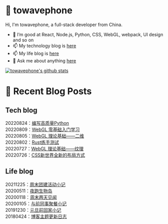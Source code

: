 # :ramen: towavephone
Hi, I'm towavephone, a full-stack developer from China.

- 🌱 I’m good at React, Node.js, Python, CSS, WebGL, webpack, UI design and so on
- 📫 My technology blog is [here](https://blog.towavephone.com/)
- 📫 My life blog is [here](https://www.towavephone.com/)
- 💬 Ask me about anything [here](https://github.com/towavephone/towavephone/issues)

[![towavephone's github stats](https://github-readme-stats.vercel.app/api?username=towavephone)](https://github.com/anuraghazra/github-readme-stats)

# :memo: Recent Blog Posts

## Tech blog
<!-- tech blog start -->
20220824：[编写高质量Python](https://blog.towavephone.com/writing-high-quality-python/)  
20220809：[WebGL 零基础入门学习](https://blog.towavephone.com/webgl-zero-based-practice-learn/)  
20220805：[WebGL 理论基础——二维](https://blog.towavephone.com/webgl-fundamental-2d/)  
20220802：[Rust练手测试](https://blog.towavephone.com/rust-practice-test/)  
20220727：[WebGL 理论基础——纹理](https://blog.towavephone.com/webgl-fundamental-textures/)  
20220726：[CSS新世界全新的布局方式](https://blog.towavephone.com/css-new-world-new-layout/)  
<!-- tech blog end -->

## Life blog
<!-- life blog start -->
20211225：[周末团建活动小记](https://www.towavephone.com/2021/12/25/weekend-company-tour/)  
20200511：[夜跑生物岛](https://www.towavephone.com/2020/05/11/run-in-bio-island/)  
20200118：[周末两天见闻](https://www.towavephone.com/2020/01/18/weekend-story/)  
20200105：[与前同事聚餐小记](https://www.towavephone.com/2020/01/05/former-colleagues-dinner/)  
20191230：[元旦前回家小记](https://www.towavephone.com/2019/12/30/new-year-day-go-home/)  
20180424：[博客主题更新日志](https://www.towavephone.com/2018/04/24/update/)  
<!-- life blog end -->

